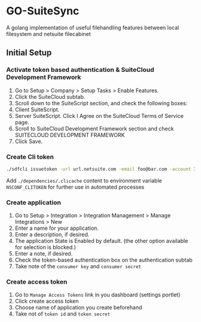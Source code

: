 # GO-SuiteSync

A golang implementation of useful filehandling features between local filesystem and netsuite filecabinet

## Initial Setup

### Activate token based authentication & SuiteCloud Development Framework

1. Go to Setup > Company > Setup Tasks > Enable Features.
2. Click the SuiteCloud subtab.
3. Scroll down to the SuiteScript section, and check the following boxes:
4. Client SuiteScript.
5. Server SuiteScript. Click I Agree on the SuiteCloud Terms of Service page.
6. Scroll to SuiteCloud Development Framework	section and check SUITECLOUD DEVELOPMENT FRAMEWORK
7. Click Save.

### Create Cli token

```bash
./sdfcli issuetoken -url url.netsuite.com -email foo@bar.com -account 123456 -role 3
```

Add `./dependencies/.clicache` content to environment variable `NSCONF_CLITOKEN` for further use in automated processes

### Create application

1. Go to Setup > Integration > Integration Management > Manage Integrations > New
2. Enter a name for your application.
3. Enter a description, if desired.
4. The application State is Enabled by default. (the other option available for selection is blocked.)
5. Enter a note, if desired.
6. Check the token-based authentication box on the authentication subtab
7. Take note of the `consumer key` and `consumer secret`

### Create access token

1. Go to `Manage Access Tokens` link in you dashboard (settings portlet)
2. Click create access token
3. Choose name of application you create beforehand
4. Take not of `token id` and `token secret`
